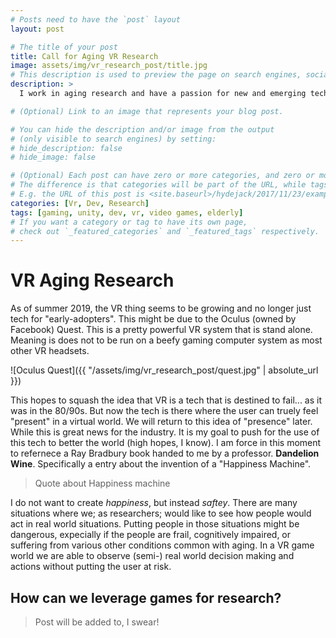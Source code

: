 ```yaml
---
# Posts need to have the `post` layout
layout: post

# The title of your post
title: Call for Aging VR Research
image: assets/img/vr_research_post/title.jpg
# This description is used to preview the page on search engines, social media, etc.
description: >
  I work in aging research and have a passion for new and emerging technology. This would in 2019 inevitably lead me to a focus on using VR for aging research.  

# (Optional) Link to an image that represents your blog post.

# You can hide the description and/or image from the output
# (only visible to search engines) by setting:
# hide_description: false
# hide_image: false

# (Optional) Each post can have zero or more categories, and zero or more tags.
# The difference is that categories will be part of the URL, while tags will not.
# E.g. the URL of this post is <site.baseurl>/hydejack/2017/11/23/example-content/
categories: [Vr, Dev, Research]
tags: [gaming, unity, dev, vr, video games, elderly]
# If you want a category or tag to have its own page,
# check out `_featured_categories` and `_featured_tags` respectively.
---
```



# VR Aging Research

As of summer 2019, the VR thing seems to be growing and no longer just tech for "early-adopters". This might be due to the Oculus (owned by Facebook) Quest. This is a pretty powerful VR system that is stand alone. Meaning is does not to be run on a beefy gaming computer system as most other VR headsets. 

![Oculus Quest]({{ "/assets/img/vr_research_post/quest.jpg" | absolute_url }})

This hopes to squash the idea that VR is a tech that is destined to fail... as it was in the 80/90s. But now the tech is there where the user can truely feel "present" in a virtual world. We will return to this idea of "presence" later. While this is great news for the industry. It is my goal to push for the use of this tech to better the world (high hopes, I know). 
I am force in this moment to refernece a Ray Bradbury book handed to me by a professor. **Dandelion Wine**. Specifically a entry about the invention of a "Happiness Machine".

> Quote about Happiness machine

I do not want to create *happiness*, but instead *saftey*. There are many situations where we; as researchers; would like to see how people would act in real world situations. Putting people in those situations might be dangerous, expecially if the people are frail, cognitively impaired, or suffering from various other conditions common with aging. In a VR game world we are able to observe (semi-) real world decision making and actions without putting the user at risk.
 
## How can we leverage games for research?

> Post will be added to, I swear!

